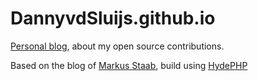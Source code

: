 # DannyvdSluijs.github.io

[Personal blog](https://DannyvdSluijs.github.io/), about my open source contributions.

Based on the blog of [Markus Staab](https://github.com/staabm/staabm.github.io), build using [HydePHP](https://hydephp.com/)